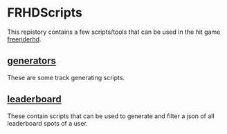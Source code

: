 # FRHDScripts

This repistory contains a few scripts/tools that can be used in the hit game [freeriderhd](https://www.freeriderhd.com/).

## [generators](generators/README.md)

These are some track generating scripts.

## [leaderboard](leaderboard/README.md)

These contain scripts that can be used to generate and filter a json of all leaderboard spots of a user.